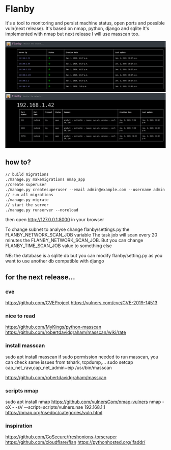# Flanby

It's a tool to monitoring and persist machine status, open ports and possible vuln(next release). 
It's based on nmap, python, django and sqlite
It's implemented with nmap but next release I will use masscan too.

![Alt text](home-page.png "Home page")
![Alt text](details.png "Details")


## how to?
```
// build migrations
./manage.py makemigrations nmap_app
//create superuser
./manage.py createsuperuser --email admin@example.com --username admin
// run all migrations
./manage.py migrate
// start the server
./manage.py runserver --noreload
```

then open http://127.0.0.1:8000 in your browser

To change subnet to analyse change flanby/settings.py the FLANBY_NETWORK_SCAN_JOB variable
The task job will scan every 20 minutes the FLANBY_NETWORK_SCAN_JOB. But you can change FLANBY_TIME_SCAN_JOB value to something else

NB: the database is a sqlite db but you can modify flanby/setting.py as you want to use another db compatible with django

## for the next release...

### cve
https://github.com/CVEProject
https://vulners.com/cve/CVE-2019-14513

### nice to read
https://github.com/MyKings/python-masscan
https://github.com/robertdavidgraham/masscan/wiki/rate

### install masscan
sudo apt install masscan
if sudo permission needed to run masscan, you can check same issues from tshark, tcpdump,...
sudo setcap cap_net_raw,cap_net_admin+eip /usr/bin/masscan

https://github.com/robertdavidgraham/masscan

### scripts nmap
sudo apt install nmap
https://github.com/vulnersCom/nmap-vulners
nmap -oX - -sV --script=scripts/vulners.nse 192.168.1.1
https://nmap.org/nsedoc/categories/vuln.html

### inspiration
https://github.com/GoSecure/freshonions-torscraper
https://github.com/cloudflare/flan
https://pythonhosted.org/ifaddr/
